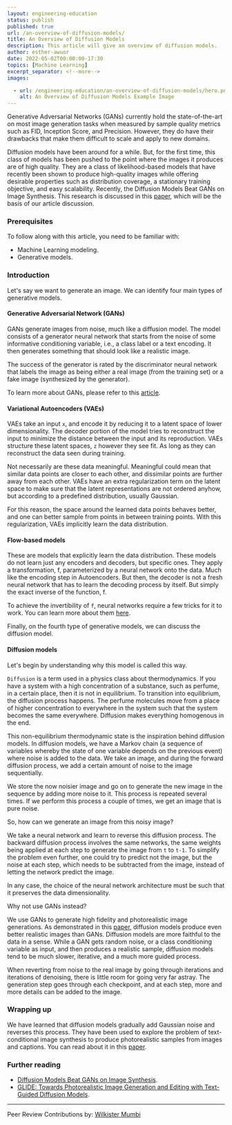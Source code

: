 ```yaml
---
layout: engineering-education
status: publish
published: true
url: /an-overview-of-diffusion-models/
title: An Overview of Diffusion Models
description: This article will give an overview of diffusion models.
author: esther-awuor
date: 2022-05-02T00:00:00-17:30
topics: [Machine Learning]
excerpt_separator: <!--more-->
images:

  - url: /engineering-education/an-overview-of-diffusion-models/hero.png
    alt: An Overview of Diffusion Models Example Image
---
```

Generative Adversarial Networks (GANs) currently hold the state-of-the-art on most image generation tasks when measured by sample quality metrics such as FID, Inception Score, and Precision. However, they do have their drawbacks that make them difficult to scale and apply to new domains.
<!--more-->
Diffusion models have been around for a while. But, for the first time, this class of models has been pushed to the point where the images it produces are of high quality. They are a class of likelihood-based models that have recently been shown to produce high-quality images while offering desirable properties such as distribution coverage, a stationary training objective, and easy scalability. Recently, the Diffusion Models Beat GANs on Image Synthesis. This research is discussed in this [paper](ttps://arxiv.org/abs/2105.05233), which will be the basis of our article discussion.

### Prerequisites
To follow along with this article, you need to be familiar with:
- Machine Learning modeling.
- Generative models.

### Introduction
Let's say we want to generate an image. We can identify four main types of generative models.

#### Generative Adversarial Network (GANs)
GANs generate images from noise, much like a diffusion model. The model consists of a generator neural network that starts from the noise of some informative conditioning variable, i.e., a class label or a text encoding. It then generates something that should look like a realistic image. 

The success of the generator is rated by the discriminator neural network that labels the image as being either a real image (from the training set) or a fake image (synthesized by the generator).

To learn more about GANs, please refer to this [article](/engineering-education/introduction-to-generative-adversarial-networks/).

#### Variational Autoencoders (VAEs)
VAEs take an input `x`, and encode it by reducing it to a latent space of lower dimensionality. The decoder portion of the model tries to reconstruct the input to minimize the distance between the input and its reproduction. VAEs structure these latent spaces, `z` however they see fit. As long as they can reconstruct the data seen during training. 

Not necessarily are these data meaningful. Meaningful could mean that similar data points are closer to each other, and dissimilar points are further away from each other. VAEs have an extra regularization term on the latent space to make sure that the latent representations are not ordered anyhow, but according to a predefined distribution, usually Gaussian. 

For this reason, the space around the learned data points behaves better, and one can better sample from points in between training points. With this regularization, VAEs implicitly learn the data distribution.

#### Flow-based models
These are models that explicitly learn the data distribution. These models do not learn just any encoders and decoders, but specific ones. They apply a transformation, f, parameterized by a neural network onto the data. Much like the encoding step in Autoencoders. But then, the decoder is not a fresh neural network that has to learn the decoding process by itself. But simply the exact inverse of the function, f.

To achieve the invertibility of `f`, neural networks require a few tricks for it to work. You can learn more about them [here](https://lilianweng.github.io/posts/2018-10-13-flow-models/). 

Finally, on the fourth type of generative models, we can discuss the diffusion model.

#### Diffusion models
Let's begin by understanding why this model is called this way.

`Diffusion` is a term used in a physics class about thermodynamics. If you have a system with a high concentration of a substance, such as perfume, in a certain place, then it is not in equilibrium. To transition into equilibrium, the diffusion process happens. The perfume molecules move from a place of higher concentration to everywhere in the system such that the system becomes the same everywhere. Diffusion makes everything homogenous in the end.

This non-equilibrium thermodynamic state is the inspiration behind diffusion models. In diffusion models, we have a Markov chain (a sequence of variables whereby the state of one variable depends on the previous event) where noise is added to the data. We take an image, and during the forward diffusion process, we add a certain amount of noise to the image sequentially.

We store the now noisier image and go on to generate the new image in the sequence by adding more noise to it. This process is repeated several times. If we perform this process a couple of times, we get an image that is pure noise.

So, how can we generate an image from this noisy image?

We take a neural network and learn to reverse this diffusion process. The backward diffusion process involves the same networks, the same weights being applied at each step to generate the image from `t` to `t-1`. To simplify the problem even further, one could try to predict not the image, but the noise at each step, which needs to be subtracted from the image, instead of letting the network predict the image.

In any case, the choice of the neural network architecture must be such that it preserves the data dimensionality.

Why not use GANs instead?

We use GANs to generate high fidelity and photorealistic image generations. As demonstrated in this [paper](ttps://arxiv.org/abs/2105.05233), diffusion models produce even better realistic images than GANs. Diffusion models are more faithful to the data in a sense. While a GAN gets random noise, or a class conditioning variable as input, and then produces a realistic sample, diffusion models tend to be much slower, iterative, and a much more guided process.  

When reverting from noise to the real image by going through iterations and iterations of denoising, there is little room for going very far astray. The generation step goes through each checkpoint, and at each step, more and more details can be added to the image. 

### Wrapping up
We have learned that diffusion models gradually add Gaussian noise and reverses this process. They have been used to explore the problem of text-conditional image synthesis to produce photorealistic samples from images and captions. You can read about it in this [paper](https://arxiv.org/abs/2112.10741).

### Further reading
- [Diffusion Models Beat GANs on Image Synthesis](https://arxiv.org/abs/2105.05233).
- [GLIDE: Towards Photorealistic Image Generation and Editing with Text-Guided Diffusion Models](https://arxiv.org/abs/2112.10741).

---
Peer Review Contributions by: [Wilkister Mumbi](/engineering-education/authors/wilkister-mumbi/)
